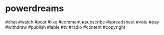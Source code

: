 # powerdreams
#chat
#watch
#post
#like
#comment
#subscribe
#spreedsheet
#vote
#pay
#withdraw
#publish
#lable
#tv
#radio
#content
#copyright
